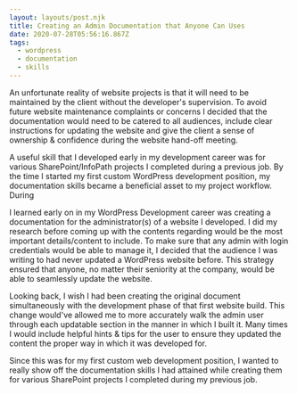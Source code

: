 ```yaml
---
layout: layouts/post.njk
title: Creating an Admin Documentation that Anyone Can Uses
date: 2020-07-28T05:56:16.867Z
tags:
  - wordpress
  - documentation
  - skills
---
```

An unfortunate reality of website projects is that it will need to be maintained by the client without the developer's supervision. To avoid future website maintenance complaints or concerns I decided that the documentation would need to be catered to all audiences, include clear instructions for updating the website and give the client a sense of ownership & confidence during the website hand-off meeting.

A useful skill that I developed early in my development career was for various SharePoint/InfoPath projects I completed during a previous job. By the time I started my first custom WordPress development position, my documentation skills became a beneficial asset to my project workflow. During 



I learned early on in my WordPress Development career was creating a documentation for the administrator(s) of a website I developed.  I did my research before coming up with the contents regarding would be the most important details/content to include. To make sure that any admin with login credentials would be able to manage it, I decided that the audience I was writing to had never updated a WordPress website before. This strategy ensured that anyone, no matter their seniority at the company, would be able to seamlessly update the website. 

Looking back, I wish I had been creating the original document simultaneously with the development phase of that first website build. This change would've allowed me to more accurately walk the admin user through each updatable section in the manner in which I built it. Many times I would include helpful hints & tips for the user to ensure they updated the content the proper way in which it was developed for. 





Since this was for my first custom web development position, I wanted to really show off the documentation skills I had attained while creating them for various SharePoint projects I completed during my previous job.